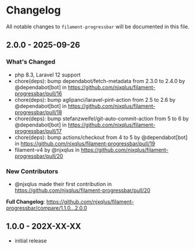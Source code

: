 # Changelog

All notable changes to `filament-progressbar` will be documented in this file.

## 2.0.0 - 2025-09-26

### What's Changed

* php 8.3, Laravel 12 support
* chore(deps): bump dependabot/fetch-metadata from 2.3.0 to 2.4.0 by @dependabot[bot] in https://github.com/njxqlus/filament-progressbar/pull/16
* chore(deps): bump aglipanci/laravel-pint-action from 2.5 to 2.6 by @dependabot[bot] in https://github.com/njxqlus/filament-progressbar/pull/18
* chore(deps): bump stefanzweifel/git-auto-commit-action from 5 to 6 by @dependabot[bot] in https://github.com/njxqlus/filament-progressbar/pull/17
* chore(deps): bump actions/checkout from 4 to 5 by @dependabot[bot] in https://github.com/njxqlus/filament-progressbar/pull/19
* filament-v4 by @njxqlus in https://github.com/njxqlus/filament-progressbar/pull/20

### New Contributors

* @njxqlus made their first contribution in https://github.com/njxqlus/filament-progressbar/pull/20

**Full Changelog**: https://github.com/njxqlus/filament-progressbar/compare/1.1.0...2.0.0

## 1.0.0 - 202X-XX-XX

- initial release
